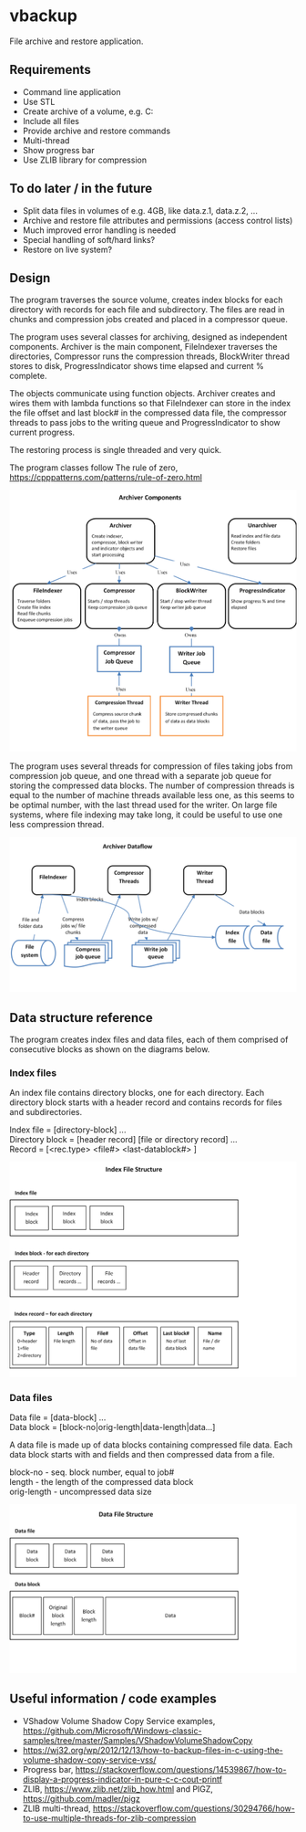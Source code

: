 # vbackup
File archive and restore application.

## Requirements
* Command line application
* Use STL
* Create archive of a volume, e.g. C:
* Include all files
* Provide archive and restore commands
* Multi-thread
* Show progress bar
* Use ZLIB library for compression

## To do later / in the future
* Split data files in volumes of e.g. 4GB, like data.z.1, data.z.2, ...
* Archive and restore file attributes and permissions (access control lists)
* Much improved error handling is needed
* Special handling of soft/hard links?
* Restore on live system?

## Design
The program traverses the source volume, creates index blocks for each directory 
with records for each file and subdirectory. The files are read in chunks and 
compression jobs created and placed in a compressor queue.

The program uses several classes for archiving, designed as independent components.
Archiver is the main component, FileIndexer traverses the directories, Compressor runs 
the compression threads, BlockWriter thread stores to disk, ProgressIndicator shows 
time elapsed and current % complete.

The objects communicate using function objects. Archiver creates and wires them 
with lambda functions so that FileIndexer can store in the index the file offset and 
last block# in the compressed data file, the compressor threads to pass jobs to 
the writing queue and ProgressIndicator to show current progress.

The restoring process is single threaded and very quick.

The program classes follow The rule of zero, https://cpppatterns.com/patterns/rule-of-zero.html

![Components](./docs/component-diagram.png)

The program uses several threads for compression of files taking jobs from compression 
job queue, and one thread with a separate job queue for storing the compressed data blocks. 
The number of compression threads is equal to the number of machine threads available 
less one, as this seems to be optimal number, with the last thread used for the writer.
On large file systems, where file indexing may take long, it could be useful to use one less 
compression thread.

![Data flow](./docs/dataflow-diagram.png)

## Data structure reference
The program creates index files and data files, each of them comprised of consecutive blocks
as shown on the diagrams below.

### Index files
An index file contains directory blocks, one for each directory. Each directory block 
starts with a header record and contains records for files and subdirectories.

Index file = [directory-block] ...  
Directory block = [header record] [file or directory record] ...  
Record = [<rec.type> <length> <file#> <offset> <last-datablock#> <name>]  

![Index file](./docs/index-file-structure.png)

### Data files

Data file = [data-block] ...  
Data block = [block-no|orig-length|data-length|data...]  

A data file is made up of data blocks containing compressed file data. Each data block 
starts with <block-no> and <data-length> fields and then compressed data from a file.  
  
block-no - seq. block number, equal to job#  
length - the length of the compressed data block  
orig-length - uncompressed data size  

![Data file](./docs/data-file-structure.png)

## Useful information / code examples

* VShadow Volume Shadow Copy Service examples, https://github.com/Microsoft/Windows-classic-samples/tree/master/Samples/VShadowVolumeShadowCopy
* https://wj32.org/wp/2012/12/13/how-to-backup-files-in-c-using-the-volume-shadow-copy-service-vss/
* Progress bar, https://stackoverflow.com/questions/14539867/how-to-display-a-progress-indicator-in-pure-c-c-cout-printf
* ZLIB, https://www.zlib.net/zlib_how.html and PIGZ, https://github.com/madler/pigz
* ZLIB multi-thread, https://stackoverflow.com/questions/30294766/how-to-use-multiple-threads-for-zlib-compression

